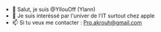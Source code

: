 - 👋 Salut, je suis @YllouOff (Ylann)
- 👀 Je suis interéssé par l'univer de l'IT surtout chez apple
- 📫 Si tu veux me contacter : Pro.akrouh@gmail.com

<!---
YllouOff/YllouOff is a ✨ special ✨ repository because its `README.md` (this file) appears on your GitHub profile.
You can click the Preview link to take a look at your changes.
--->

